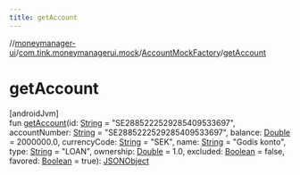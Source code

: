 ```yaml
---
title: getAccount
---
```

//[moneymanager-ui](../../../index.html)/[com.tink.moneymanagerui.mock](../index.html)/[AccountMockFactory](index.html)/[getAccount](get-account.html)



# getAccount



[androidJvm]\
fun [getAccount](get-account.html)(id: [String](https://kotlinlang.org/api/latest/jvm/stdlib/kotlin/-string/index.html) = &quot;SE2885222529285409533697&quot;, accountNumber: [String](https://kotlinlang.org/api/latest/jvm/stdlib/kotlin/-string/index.html) = &quot;SE2885222529285409533697&quot;, balance: [Double](https://kotlinlang.org/api/latest/jvm/stdlib/kotlin/-double/index.html) = 2000000.0, currencyCode: [String](https://kotlinlang.org/api/latest/jvm/stdlib/kotlin/-string/index.html) = &quot;SEK&quot;, name: [String](https://kotlinlang.org/api/latest/jvm/stdlib/kotlin/-string/index.html) = &quot;Godis konto&quot;, type: [String](https://kotlinlang.org/api/latest/jvm/stdlib/kotlin/-string/index.html) = &quot;LOAN&quot;, ownership: [Double](https://kotlinlang.org/api/latest/jvm/stdlib/kotlin/-double/index.html) = 1.0, excluded: [Boolean](https://kotlinlang.org/api/latest/jvm/stdlib/kotlin/-boolean/index.html) = false, favored: [Boolean](https://kotlinlang.org/api/latest/jvm/stdlib/kotlin/-boolean/index.html) = true): [JSONObject](https://developer.android.com/reference/kotlin/org/json/JSONObject.html)




